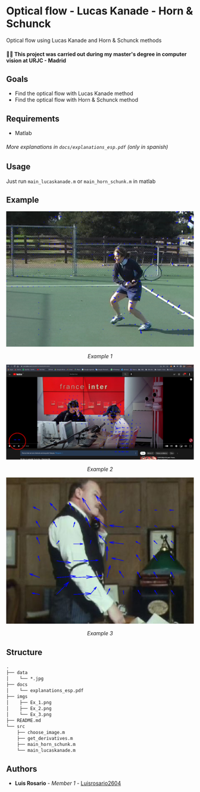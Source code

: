 # Optical flow - Lucas Kanade - Horn & Schunck

Optical flow using Lucas Kanade and Horn & Schunck methods

#### 👨‍🎓 This project was carried out during my master's degree in computer vision at URJC - Madrid

## Goals

- Find the optical flow with Lucas Kanade method
- Find the optical flow with Horn & Schunck method

## Requirements

- Matlab

###### More explanations in ```docs/explanations_esp.pdf``` (only in spanish)

## Usage

Just run ```main_lucaskanade.m``` or ```main_horn_schunk.m``` in matlab

## Example

<p align="center">
  <img src="./imgs/Ex_1.png">
</p>
<p align="center">
  <i>Example 1</i>
</p>

<p align="center">
  <img src="./imgs/Ex_2.png">
</p>
<p align="center">
  <i>Example 2</i>
</p>

<p align="center">
  <img src="./imgs/Ex_3.png">
</p>
<p align="center">
  <i>Example 3</i>
</p>

## Structure

    .
    ├── data
    │    └── *.jpg
    ├── docs
    │    └── explanations_esp.pdf
    ├── imgs
    │    ├── Ex_1.png
    │    ├── Ex_2.png
    │    └── Ex_3.png
    ├── README.md
    └── src
        ├── choose_image.m
        ├── get_derivatives.m
        ├── main_horn_schunk.m
        └── main_lucaskanade.m

## Authors

* **Luis Rosario** - *Member 1* - [Luisrosario2604](https://github.com/Luisrosario2604)
